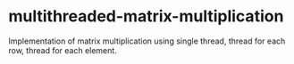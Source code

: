 # multithreaded-matrix-multiplication
Implementation of matrix multiplication using single thread, thread for each row, thread for each element.
